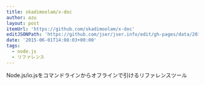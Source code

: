 ```yaml
---
title: skadimoolam/x-doc
author: azu
layout: post
itemUrl: 'https://github.com/skadimoolam/x-doc'
editJSONPath: 'https://github.com/jser/jser.info/edit/gh-pages/data/2015/06/index.json'
date: '2015-06-01T14:08:03+00:00'
tags:
  - node.js
  - リファレンス
---
```

Node.js/io.jsをコマンドラインからオフラインで引けるリファレンスツール
